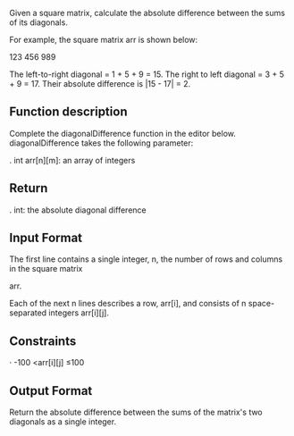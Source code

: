 ﻿Given a square matrix, calculate the absolute difference between the sums of its diagonals.

For example, the square matrix arr is shown below:

123
456
989

The left-to-right diagonal = 1 + 5 + 9 = 15. The right to left diagonal = 3 + 5 + 9 = 17. Their
absolute difference is |15 - 17| = 2.

## Function description

Complete the diagonalDifference function in the editor below.
diagonalDifference takes the following parameter:

. int arr[n][m]: an array of integers

## Return

. int: the absolute diagonal difference

## Input Format

The first line contains a single integer, n, the number of rows and columns in the square matrix

arr.

Each of the next n lines describes a row, arr[i], and consists of n space-separated integers
arr[i][j].

## Constraints

· -100 <arr[i][j] ≤100

## Output Format

Return the absolute difference between the sums of the matrix's two diagonals as a single
integer.

